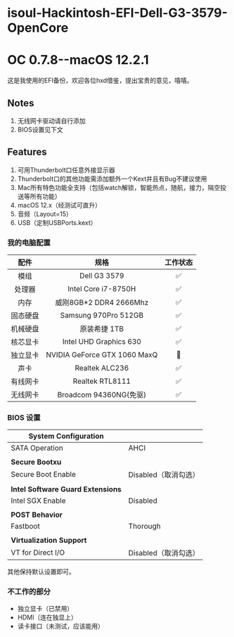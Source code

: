 # isoul-Hackintosh-EFI-Dell-G3-3579-OpenCore

# OC 0.7.8--macOS 12.2.1
这是我使用的EFI备份，欢迎各位hxd借鉴，提出宝贵的意见，嘻嘻。

## Notes
1. 无线网卡驱动请自行添加
2. BIOS设置见下文

## Features
1. 可用Thunderbolt口任意外接显示器
2. Thunderbolt口的其他功能需添加额外一个Kext并且有Bug不建议使用
3. Mac所有特色功能全支持（包括watch解锁，智能热点，随航，接力，隔空投送等所有功能）
4. macOS 12.x（经测试可直升）
5. 音频（Layout=15）
6. USB（定制USBPorts.kext）


### 我的电脑配置

|   配件   |             规格              | 工作状态 |
| :------: | :---------------------------: | :------: |
|   模组   |         Dell G3 3579          |    ✅     |
|  处理器  | Intel Core i7-8750H |    ✅     |
|   内存   |    威刚8GB*2 DDR4 2666Mhz    |    ✅     |
| 固态硬盘 |   Samsung 970Pro 512GB   |    ✅     |
| 机械硬盘 |         原装希捷 1TB        |    ✅     |
| 核芯显卡 |    Intel UHD Graphics 630    |    ✅     |
| 独立显卡 |  NVIDIA GeForce GTX 1060 MaxQ  |    🚫     |
|   声卡   |        Realtek ALC236         |    ✅     |
| 有线网卡 |        Realtek RTL8111        |    ✅     |
| 无线网卡 |     Broadcom 94360NG(免驱)     |  ✅  |

### BIOS 设置

| **System Configuration** |      |
| --- | --- |
| SATA Operation       | AHCI |
|                      |      |
| **Secure Bootxu**   |      |
| Secure Boot Enable   | Disabled（取消勾选） |
|  |                    |
| **Intel Software Guard Extensions** |                    |
| Intel SGX Enable | Disabled           |
|  |                    |
| **POST Behavior** |                    |
| Fastboot | Thorough           |
|  |                    |
| **Virtualization Support** |                    |
| VT for Direct I/O | Disabled（取消勾选） |

其他保持默认设置即可。


### 不工作的部分

- 独立显卡（已禁用）
- HDMI（连在独显上）
- 读卡接口（未测试，应该能用）
